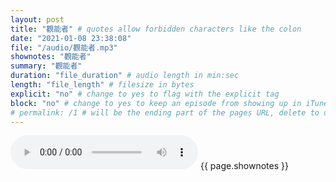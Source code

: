 ```yaml
---
layout: post
title: "觀能者" # quotes allow forbidden characters like the colon
date: "2021-01-08 23:38:08"
file: "/audio/觀能者.mp3"
shownotes: "觀能者"
summary: "觀能者"
duration: "file_duration" # audio length in min:sec
length: "file_length" # filesize in bytes
explicit: "no" # change to yes to flag with the explicit tag
block: "no" # change to yes to keep an episode from showing up in iTunes
# permalink: /1 # will be the ending part of the pages URL, delete to default to the title
---
```


<audio controls>
<source src="{{site.url}}{{site.baseurl}}{{ page.file }}" type="audio/x-mp3">
Your browser does not support the audio element.
</audio>
{{ page.shownotes }}
